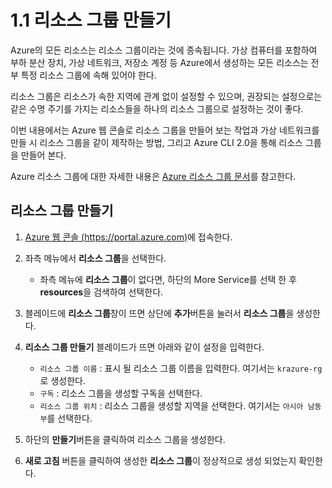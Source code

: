 # 1.1 리소스 그룹 만들기

Azure의 모든 리소스는 리소스 그룹이라는 것에 종속됩니다. 가상 컴퓨터를 포함하여 부하 분산 장치, 가상 네트워크, 저장소 계정 등 Azure에서 생성하는 모든 리소스는 전부 특정 리소스 그룹에 속해 있어야 한다.

리소스 그룹은 리소스가 속한 지역에 관계 없이 설정할 수 있으며, 권장되는 설정으로는 같은 수명 주기를 가지는 리소스들을 하나의 리소스 그룹으로 설정하는 것이 좋다.

이번 내용에서는 Azure 웹 콘솔로 리소스 그룹을 만들어 보는 작업과 가상 네트워크를 만들 시 리소스 그룹을 같이 제작하는 방법, 그리고 Azure CLI 2.0을 통해 리소스 그룹을 만들어 본다.

Azure 리소스 그룹에 대한 자세한 내용은 [Azure 리소스 그룹 문서](https://docs.microsoft.com/ko-kr/azure/azure-resource-manager/resource-group-overview)를 참고한다.

## 리소스 그룹 만들기

1. [Azure 웹 콘솔 (https://portal.azure.com)](https://portal.azure.com)에 접속한다.

2. 좌측 메뉴에서 **리소스 그룹**을 선택한다.
    - 좌측 메뉴에 **리소스 그룹**이 없다면, 하단의 More Service를 선택 한 후 **resources**을 검색하여 선택한다.

3. 블레이드에 **리소스 그룹**창이 뜨면 상단에 **추가**버튼을 눌러서 **리소스 그룹**을 생성한다.

4. **리소스 그룹 만들기** 블레이드가 뜨면 아래와 같이 설정을 입력한다.
     - `리소스 그룹 이름` : 표시 될 리소스 그룹 이름을 입력한다. 여기서는 `krazure-rg`로 생성한다.
     - `구독` : 리소스 그룹을 생성할 구독을 선택한다.
     - `리소스 그룹 위치` : 리소스 그룹을 생성할 지역을 선택한다. 여기서는 `아시아 남동부`를 선택한다.

5. 하단의 **만들기**버튼을 클릭하여 리소스 그룹을 생성한다.

6. **새로 고침** 버튼을 클릭하여 생성한 **리소스 그룹**이 정상적으로 생성 되었는지 확인한다.